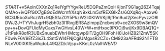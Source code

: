 $START$+v5AolnCXXnZq1ReIYgfYYgvReU5DQPaZmQoHKjbnT9G1ag26Z4TqajQMAo+ivQFfGIX7gBGoEdWcrnf/XsqN9xkLm5xfREXGIkZs/6QXqRq+Apxw6BC3UEboXuRczWt+9QESfaZ0Y5PkzW2li0KIWVKjI9jfRm9ud2jXecPyvzzO8lDWJ2J+TYVhJugrH5zbh0z3I1RvglERSAzImppZncbvsb9+ce2XOS9w3mQVpy+y+DovQFUidMyCaxs7wGHvsL40W+W+mtHxoc9POOj6w/jKx9DBAQ1Q+J1tPekR8ofR3UBxSnuebEWhrHMctgwp9IT/2gOH9FohH0iJoHZ821ZmV5SKF0wivF6V9EfZ3isZL4Snt5Wl4FNjCgiUMgxsR2CZx+CM923aAFRd92N1FTGNLeV00IXKfEaWqdoL49QZD/cVjsp+KKeL0zVaIhW$END$